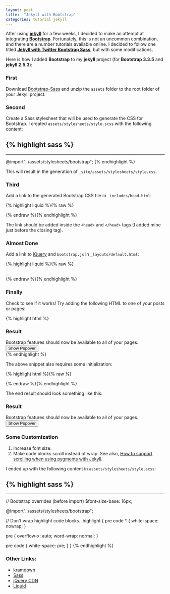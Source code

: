 ```yaml
---
layout: post
title:  "Jekyll with Bootstrap"
categories: tutorial jekyll
---
```


After using **[jekyll]** for a few weeks, I decided to make an attempt at
integrating **[Bootstrap]**. Fortunately, this is not an uncommon combination,
and there are a number tutorials available online. I decided to follow one
titled **[Jekyll with Twitter Bootstrap Sass][tutorial]**, but with some
modifications.

Here is how I added **Bootstrap** to my **jekyll** project (for **Bootstrap
3.3.5** and **jekyll 2.5.3**):

### First

Download [Bootstrap-Sass] and unzip the ``assets`` folder to the root folder
of your Jekyll project.

### Second

Create a Sass stylesheet that will be used to generate the CSS for Bootstrap.
I created ``assets/stylesheets/style.scss`` with the following content:

{% highlight sass %}
---
---

@import"../assets/stylesheets/bootstrap";
{% endhighlight %}

This will result in the generation of ``_site/assets/stylesheets/style.css``.

### Third

Add a link to the generated Bootstrap CSS file in ``_includes/head.html``:

{% highlight liquid %}{% raw %}
<link rel="stylesheet" href="{{ "/assets/stylesheets/style.css" | prepend: site.baseurl }}">
{% endraw %}{% endhighlight %}

The link should be added inside the ``<head>`` and ``</head>`` tags (I added
mine just before the closing tag).

### Almost Done

Add a link to [jQuery] and ``bootstrap.js`` in ``_layouts/default.html``:

{% highlight liquid %}{% raw %}
<script src="//code.jquery.com/jquery-1.11.3.min.js"></script>
<script src="{{ "/assets/javascripts/bootstrap.js" | prepend: site.baseurl }}"></script>

<div class="page-content">
...
</div>
{% endraw %}{% endhighlight %}

### Finally

Check to see if it works! Try adding the following HTML to one of your posts or
pages:

{% highlight html %}
<div class="panel panel-success">
  <div class="panel-heading">
    <h3 class="panel-title">
      <span class="glyphicon glyphicon-ok text-success"></span> Result
    </h3>
  </div>
  <div class="panel-body">
    Bootstrap features should now be available to all of your pages.
    <button type="button" class="btn btn-sm btn-default" data-toggle="popover"
      title="Popover"
      data-content="If you are seeing this, then it probably works!"
    >Show Popover</button>
  </div>
</div>
{% endhighlight %}

The above snippet also requires some initialization:

{% highlight html %}{% raw %}
<script>
$(function () { $('[data-toggle="popover"]').popover(); });
</script>
{% endraw %}{% endhighlight %}

The end result should look something like this:

<div class="panel panel-success">
  <div class="panel-heading">
    <h3 class="panel-title">
      <span class="glyphicon glyphicon-ok text-success"></span> Result
    </h3>
  </div>
  <div class="panel-body">
    Bootstrap features should now be available to all of your pages.
    <button type="button" class="btn btn-sm btn-default" data-toggle="popover"
      title="Popover"
      data-content="If you are seeing this, then it probably works!"
    >Show Popover</button>
  </div>
</div>

### Some Customization

  1. Increase font size.
  2. Make code blocks scroll instead of wrap. See also,
  [How to support scrolling when using pygments with Jekyll][so1].

I ended up with the following content in ``assets/stylesheets/style.scss``:

{% highlight sass %}
---
---

// Bootstrap overrides (before import)
$font-size-base: 16px;

@import"../assets/stylesheets/bootstrap";

// Don't wrap highlight code blocks.
.highlight {
  pre code * {
    white-space: nowrap;
  }

  pre {
    overflow-x: auto;
    word-wrap: normal;
  }

  pre code {
    white-space: pre;
  }
}
{% endhighlight %}

### Other Links:
  - [kramdown]
  - [Sass]
  - [jQuery CDN]
  - [Liquid]

<script>
$(function () { $('[data-toggle="popover"]').popover(); });
</script>

[jekyll]: http://jekyllrb.com 
[kramdown]: http://kramdown.gettalong.org
[Sass]: http://sass-lang.com
[Bootstrap]: http://getbootstrap.com
[Bootstrap-Sass]: https://github.com/twbs/bootstrap-sass/releases
[jQuery]: https://jquery.com
[jQuery CDN]: http://code.jquery.com
[Liquid]: http://jekyllrb.com/docs/templates/
[tutorial]: http://jekyll.pygmeeweb.com/2014/08/02/jekyll-with-twitter-bootstrap-sass/
[so1]: http://stackoverflow.com/questions/11093233/how-to-support-scrolling-when-using-pygments-with-jekyll
